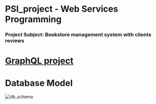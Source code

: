 # PSI_project - Web Services Programming
### Project Subject: Bookstore management system with clients reviews 
# [GraphQL project](https://github.com/julialaska/GraphQL-project.git)
# Database Model

![db_schema](https://user-images.githubusercontent.com/73698292/197856326-44fbfc1b-a4a6-4398-9faa-7e8e328d9819.png)


